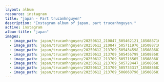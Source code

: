 ```yaml
---
layout: album
resource: instagram
title: "japan - Part trucanhnguyen"
description: "Instagram album of japan, part trucanhnguyen."
active: instagram
album-title: "japan"
images:
  - image_path: japan/trucanhnguyen/20250612_210847_505462121_18508871077023506_835232232359070866_n.jpg
  - image_path: japan/trucanhnguyen/20250612_210847_505711970_18508871065023506_6045603323642651899_n.jpg
  - image_path: japan/trucanhnguyen/20250612_213709_505434598_18508868233023506_2686631282027215695_n.jpg
  - image_path: japan/trucanhnguyen/20250612_213709_505456799_18508868161023506_4401188124119622373_n.jpg
  - image_path: japan/trucanhnguyen/20250612_213709_505716565_18508868173023506_7800133788354295264_n.jpg
  - image_path: japan/trucanhnguyen/20250612_213709_505728447_18508868128023506_5397498689213920120_n.jpg
  - image_path: japan/trucanhnguyen/20250612_213709_505733317_18508868224023506_791244724548696457_n.jpg
  - image_path: japan/trucanhnguyen/20250612_213709_506060796_18508868188023506_7643581094807551781_n.jpg
---
```

